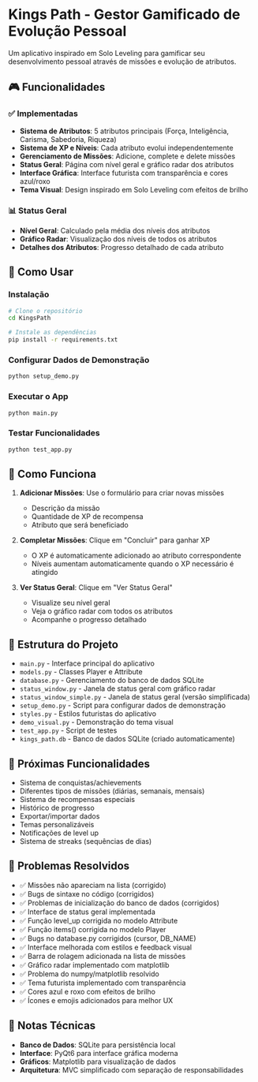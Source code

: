 # Kings Path - Gestor Gamificado de Evolução Pessoal

Um aplicativo inspirado em Solo Leveling para gamificar seu desenvolvimento pessoal através de missões e evolução de atributos.

## 🎮 Funcionalidades

### ✅ Implementadas
- **Sistema de Atributos**: 5 atributos principais (Força, Inteligência, Carisma, Sabedoria, Riqueza)
- **Sistema de XP e Níveis**: Cada atributo evolui independentemente
- **Gerenciamento de Missões**: Adicione, complete e delete missões
- **Status Geral**: Página com nível geral e gráfico radar dos atributos
- **Interface Gráfica**: Interface futurista com transparência e cores azul/roxo
- **Tema Visual**: Design inspirado em Solo Leveling com efeitos de brilho

### 📊 Status Geral
- **Nível Geral**: Calculado pela média dos níveis dos atributos
- **Gráfico Radar**: Visualização dos níveis de todos os atributos
- **Detalhes dos Atributos**: Progresso detalhado de cada atributo

## 🚀 Como Usar

### Instalação
```bash
# Clone o repositório
cd KingsPath

# Instale as dependências
pip install -r requirements.txt
```

### Configurar Dados de Demonstração
```bash
python setup_demo.py
```

### Executar o App
```bash
python main.py
```

### Testar Funcionalidades
```bash
python test_app.py
```

## 🎯 Como Funciona

1. **Adicionar Missões**: Use o formulário para criar novas missões
   - Descrição da missão
   - Quantidade de XP de recompensa
   - Atributo que será beneficiado

2. **Completar Missões**: Clique em "Concluir" para ganhar XP
   - O XP é automaticamente adicionado ao atributo correspondente
   - Níveis aumentam automaticamente quando o XP necessário é atingido

3. **Ver Status Geral**: Clique em "Ver Status Geral"
   - Visualize seu nível geral
   - Veja o gráfico radar com todos os atributos
   - Acompanhe o progresso detalhado

## 🔧 Estrutura do Projeto

- `main.py` - Interface principal do aplicativo
- `models.py` - Classes Player e Attribute
- `database.py` - Gerenciamento do banco de dados SQLite
- `status_window.py` - Janela de status geral com gráfico radar
- `status_window_simple.py` - Janela de status geral (versão simplificada)
- `setup_demo.py` - Script para configurar dados de demonstração
- `styles.py` - Estilos futuristas do aplicativo
- `demo_visual.py` - Demonstração do tema visual
- `test_app.py` - Script de testes
- `kings_path.db` - Banco de dados SQLite (criado automaticamente)

## 🎨 Próximas Funcionalidades
- Sistema de conquistas/achievements
- Diferentes tipos de missões (diárias, semanais, mensais)
- Sistema de recompensas especiais
- Histórico de progresso
- Exportar/importar dados
- Temas personalizáveis
- Notificações de level up
- Sistema de streaks (sequências de dias)

## 🐛 Problemas Resolvidos

- ✅ Missões não apareciam na lista (corrigido)
- ✅ Bugs de sintaxe no código (corrigidos)
- ✅ Problemas de inicialização do banco de dados (corrigidos)
- ✅ Interface de status geral implementada
- ✅ Função level_up corrigida no modelo Attribute
- ✅ Função items() corrigida no modelo Player
- ✅ Bugs no database.py corrigidos (cursor, DB_NAME)
- ✅ Interface melhorada com estilos e feedback visual
- ✅ Barra de rolagem adicionada na lista de missões
- ✅ Gráfico radar implementado com matplotlib
- ✅ Problema do numpy/matplotlib resolvido
- ✅ Tema futurista implementado com transparência
- ✅ Cores azul e roxo com efeitos de brilho
- ✅ Ícones e emojis adicionados para melhor UX

## 📝 Notas Técnicas

- **Banco de Dados**: SQLite para persistência local
- **Interface**: PyQt6 para interface gráfica moderna
- **Gráficos**: Matplotlib para visualização de dados
- **Arquitetura**: MVC simplificado com separação de responsabilidades